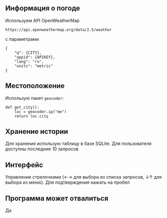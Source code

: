 ## Информация о погоде
Используем API OpenWeatherMap
```
https://api.openweathermap.org/data/2.5/weather
```
с параметрами
```
{
    "q": {CITY},
    "appid": {APIKEY},
    "lang": "ru",
    "units": "metric"
}
```
## Местоположение
Использую пакет `geocoder`:
```
def get_city():
    loc = geocoder.ip("me")
    return loc.city
```
## Хранение истории
Для хранения использую таблицу в базе SQLite. Для пользователя доступны последние 10 запросов
## Интерфейс
Управление стрелочками (←→ для выбора из списка запросов, ↓↑ для выбора из меню). Для подтверждения нажать на пробел
## Программа может отвалиться
Да
